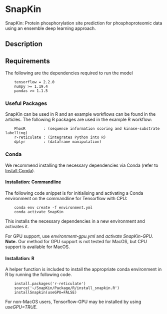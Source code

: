 # SnapKin

SnapKin: Protein phosphorylation site prediction for phosphoproteomic data using an ensemble deep learning approach.

## Description


## Requirements

The following are the dependencies required to run the model 

```
    tensorflow = 2.2.0
    numpy >= 1.19.4
    pandas >= 1.1.5
```
### Useful Packages 

SnapKin can be used in R and an example workflows can be found in the articles.
The following R packages are used in the example R workflow:

```
    PhosR        : (sequence information scoring and kinase-substrate labelling)
    r-reticulate : (integrates Python into R)
    dplyr        : (dataframe manipulation)
```

### Conda 

We recommend installing the necessary dependencies via Conda (refer to [Install Conda](https://docs.conda.io/projects/conda/en/latest/user-guide/install/)).

#### Installation: Commandline

The following code snippet is for initialising and activating a Conda environment on the commandline for Tensorflow with CPU:

        conda env create -f environment.yml
        conda activate SnapKin

This installs the necessary dependencies in a new environment and activates it.

For GPU support, use *environment-gpu.yml* and *activate SnapKin-GPU*. 
**Note.** Our method for GPU support is not tested for MacOS, but CPU support is available for MacOS.

#### Installation: R 

A helper function is included to install the appropriate conda environment in R by running the following code.

``` 
    install.packages('r-reticulate')
    source('~/SnapKin/Package/R/install_snapkin.R')
    installSnapkin(useGPU=FALSE)
```

For non-MacOS users, Tensorflow-GPU may be installed by using *useGPU=TRUE*.
